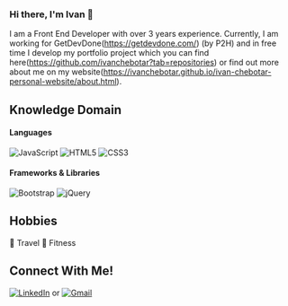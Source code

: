 ### Hi there, I'm Ivan 👋

I am a Front End Developer with over 3 years experience. Currently, I am working for GetDevDone(https://getdevdone.com/) (by P2H) and in free time I develop my portfolio project which you can find here(https://github.com/ivanchebotar?tab=repositories) or find out more about me on my website(https://ivanchebotar.github.io/ivan-chebotar-personal-website/about.html).


## Knowledge Domain

 #### Languages
 ![JavaScript](https://img.shields.io/badge/javascript-%23323330.svg?style=for-the-badge&logo=javascript&logoColor=%23F7DF1E)
 ![HTML5](https://img.shields.io/badge/html5-%23E34F26.svg?style=for-the-badge&logo=html5&logoColor=white)
 ![CSS3](https://img.shields.io/badge/css3-%231572B6.svg?style=for-the-badge&logo=css3&logoColor=white)

 #### Frameworks & Libraries
 ![Bootstrap](https://img.shields.io/badge/bootstrap-%23563D7C.svg?style=for-the-badge&logo=bootstrap&logoColor=white)
 ![jQuery](https://img.shields.io/badge/jquery-%231572B6.svg?style=for-the-badge&logo=css3&logoColor=white)
 

## Hobbies

 🚗 Travel
 💪 Fitness 


## Connect With Me!

  [![LinkedIn](https://img.shields.io/badge/linkedin-%230077B5.svg?style=for-the-badge&logo=linkedin&logoColor=white)](https://www.linkedin.com/in/ivan-chebotar-926b071a3/)
  or
  [![Gmail](https://img.shields.io/badge/Gmail-D14836?style=for-the-badge&logo=gmail&logoColor=white)](mailto:ivann.chebotar@gmail.com)
